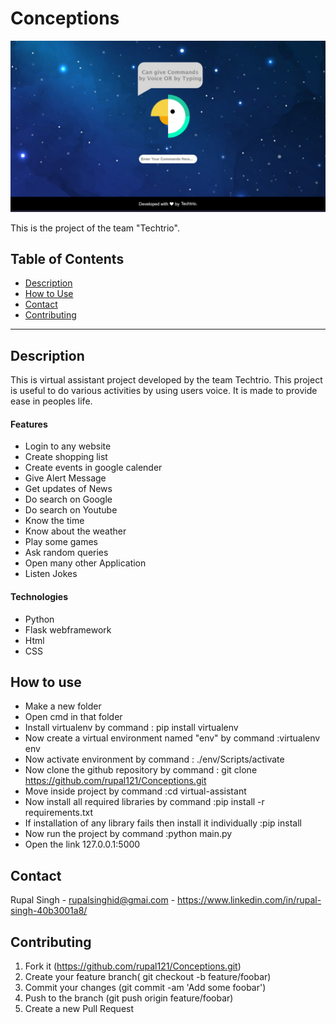 # Conceptions
![alt text](static/techtriobg.jpeg)

This is the project of the team "Techtrio".

## Table of Contents
- [Description](#description)
- [How to Use](#how-to-use)
- [Contact](#contact)
- [Contributing](#contributing)

---

## Description

This is virtual assistant project developed by the team Techtrio. This project is useful to do various  activities  by  using  users voice. It is made to  provide ease in peoples life.

#### Features

- Login to any website
- Create shopping list
- Create events in google calender
- Give Alert Message
- Get updates of News
- Do search on Google
- Do search on Youtube
- Know the time
- Know about the weather
- Play some games
- Ask random queries
- Open many other Application
- Listen Jokes

#### Technologies
- Python
- Flask webframework
- Html
- CSS

## How to use

- Make a new folder
- Open cmd in that folder
- Install virtualenv by command : pip install virtualenv
- Now create a virtual environment named "env" by command :virtualenv env
- Now activate environment by command : ./env/Scripts/activate
- Now clone the github repository by command : git clone https://github.com/rupal121/Conceptions.git
- Move inside project by command :cd virtual-assistant
- Now install all required libraries by command :pip install -r requirements.txt
- If installation of any library fails then install it individually :pip install <name of library>
- Now run the project by command :python main.py
- Open the link 127.0.0.1:5000  

## Contact
Rupal Singh - rupalsinghid@gmai.com  - https://www.linkedin.com/in/rupal-singh-40b3001a8/

## Contributing
1. Fork it
   (https://github.com/rupal121/Conceptions.git)
2. Create your feature branch( git checkout -b feature/foobar)
3. Commit your changes (git commit -am 'Add some foobar')
4. Push to the branch (git push origin feature/foobar)
5. Create a new Pull Request

